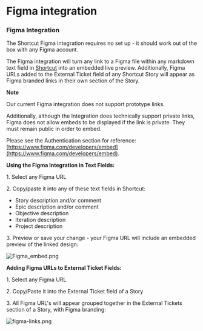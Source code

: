 # Figma integration

### Figma Integration

The Shortcut Figma integration requires no set up - it should work out of the box with any Figma account.

The Figma integration will turn any link to a Figma file within any markdown text field in [Shortcut](https://www.shortcut.com/) into an embedded live preview. Additionally, Figma URLs added to the External Ticket field of any Shortcut Story will appear as Figma branded links in their own section of the Story.

**Note**

Our current Figma integration does not support prototype links.

Additionally, although the Integration does technically support private links, Figma does not allow embeds to be displayed if the link is private. They must remain public in order to embed.

Please see the Authentication section for reference: [https://www.figma.com/developers/embed](https://www.figma.com/developers/embed).

**Using the Figma Integration in Text Fields:**

1\. Select any Figma URL

2\. Copy/paste it into any of these text fields in Shortcut:

* Story description and/or comment
* Epic description and/or comment
* Objective description
* Iteration description
* Project description&#x20;

3\. Preview or save your change - your Figma URL will include an embedded preview of the linked design:

![Figma\_embed.png](https://help.shortcut.com/hc/article_attachments/360043280912)

**Adding Figma URLs to External Ticket Fields:**

1\. Select any Figma URL

2\. Copy/Paste it into the External Ticket field of a Story&#x20;

3\. All Figma URL's will appear grouped together in the External Tickets section of a Story, with Figma branding:

![figma-links.png](https://help.shortcut.com/hc/article_attachments/360043281172)
